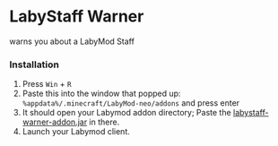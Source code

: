 # **LabyStaff Warner**
warns you about a LabyMod Staff

### Installation
1. Press `Win` + `R`
2. Paste this into the window that popped up: `%appdata%/.minecraft/LabyMod-neo/addons` and press enter
3. It should open your Labymod addon directory; Paste the [labystaff-warner-addon.jar](https://github.com/einsjustinnn-addons/labystaff-warner-addon/releases/latest/download/labystaff-warner-addon.jar) in there.
4. Launch your Labymod client.
